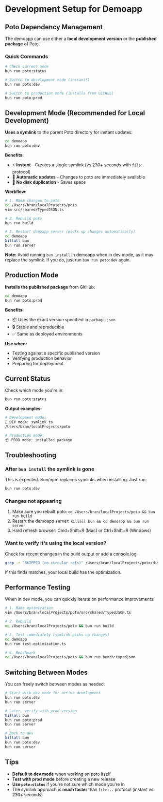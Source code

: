 # Development Setup for Demoapp

## Poto Dependency Management

The demoapp can use either a **local development version** or the **published package** of Poto.

### Quick Commands

```bash
# Check current mode
bun run poto:status

# Switch to development mode (instant!)
bun run poto:dev

# Switch to production mode (installs from GitHub)
bun run poto:prod
```

## Development Mode (Recommended for Local Development)

**Uses a symlink** to the parent Poto directory for instant updates:

```bash
cd demoapp
bun run poto:dev
```

**Benefits:**
- ⚡ **Instant** - Creates a single symlink (vs 230+ seconds with `file:` protocol)
- 🔄 **Automatic updates** - Changes to poto are immediately available
- 💾 **No disk duplication** - Saves space

**Workflow:**
```bash
# 1. Make changes to poto
cd /Users/bran/localProjects/poto
vim src/shared/TypedJSON.ts

# 2. Rebuild poto
bun run build

# 3. Restart demoapp server (picks up changes automatically)
cd demoapp
killall bun
bun run server
```

**Note:** Avoid running `bun install` in demoapp when in dev mode, as it may replace the symlink. If you do, just run `bun run poto:dev` again.

## Production Mode

**Installs the published package** from GitHub:

```bash
cd demoapp
bun run poto:prod
```

**Benefits:**
- 📦 Uses the exact version specified in `package.json`
- 🔒 Stable and reproducible
- ✅ Same as deployed environments

**Use when:**
- Testing against a specific published version
- Verifying production behavior
- Preparing for deployment

## Current Status

Check which mode you're in:

```bash
bun run poto:status
```

**Output examples:**
```bash
# Development mode:
🔧 DEV mode: symlink to
/Users/bran/localProjects/poto

# Production mode:
📦 PROD mode: installed package
```

## Troubleshooting

### After `bun install` the symlink is gone

This is expected. Bun/npm replaces symlinks when installing. Just run:
```bash
bun run poto:dev
```

### Changes not appearing

1. Make sure you rebuilt poto: `cd /Users/bran/localProjects/poto && bun run build`
2. Restart the demoapp server: `killall bun && cd demoapp && bun run server`
3. Hard refresh browser: Cmd+Shift+R (Mac) or Ctrl+Shift+R (Windows)

### Want to verify it's using the local version?

Check for recent changes in the build output or add a console.log:
```bash
grep -r "SKIPPED (no circular refs)" /Users/bran/localProjects/poto/dist/
```

If this finds matches, your local build has the optimization.

## Performance Testing

When in dev mode, you can quickly iterate on performance improvements:

```bash
# 1. Make optimization
vim /Users/bran/localProjects/poto/src/shared/TypedJSON.ts

# 2. Rebuild
cd /Users/bran/localProjects/poto && bun run build

# 3. Test immediately (symlink picks up changes)
cd demoapp
bun run test-optimization.ts

# 4. Benchmark
cd /Users/bran/localProjects/poto && bun run bench:typedjson
```

## Switching Between Modes

You can freely switch between modes as needed:

```bash
# Start with dev mode for active development
bun run poto:dev
bun run server

# Later, verify with prod version
killall bun
bun run poto:prod
bun run server

# Back to dev
killall bun  
bun run poto:dev
bun run server
```

## Tips

- **Default to dev mode** when working on poto itself
- **Test with prod mode** before creating a new release
- **Use `poto:status`** if you're not sure which mode you're in
- The symlink approach is **much faster** than `file:..` protocol (instant vs 230+ seconds)

